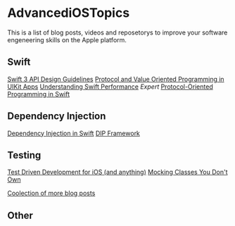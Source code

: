 # AdvancediOSTopics
This is a list of blog posts, videos and reposetorys to improve your software engeneering skills on the Apple platform.

## Swift
[Swift 3 API Design Guidelines](https://developer.apple.com/videos/play/wwdc2016/403/)
[Protocol and Value Oriented Programming in UIKit Apps](https://developer.apple.com/videos/play/wwdc2016/419/)
[Understanding Swift Performance](https://developer.apple.com/videos/play/wwdc2016/416/) *Expert*
[Protocol-Oriented Programming in Swift](https://developer.apple.com/videos/play/wwdc2015/408/)

## Dependency Injection
[Dependency Injection in Swift](https://www.youtube.com/watch?v=Jg5MvmR3TtM&list=PLdr22uU_wISqm9QbnczWxXs9qyuWpSU4k&index=15)
[DIP Framework](https://github.com/AliSoftware/Dip)

## Testing
[Test Driven Development for iOS (and anything)](https://www.youtube.com/watch?v=Jzlz3Bx-NzM)
[Mocking Classes You Don't Own](http://masilotti.com/testing-nsurlsession-input/)

[Coolection of more blog posts](http://qualitycoding.org/start-here/)

## Other
